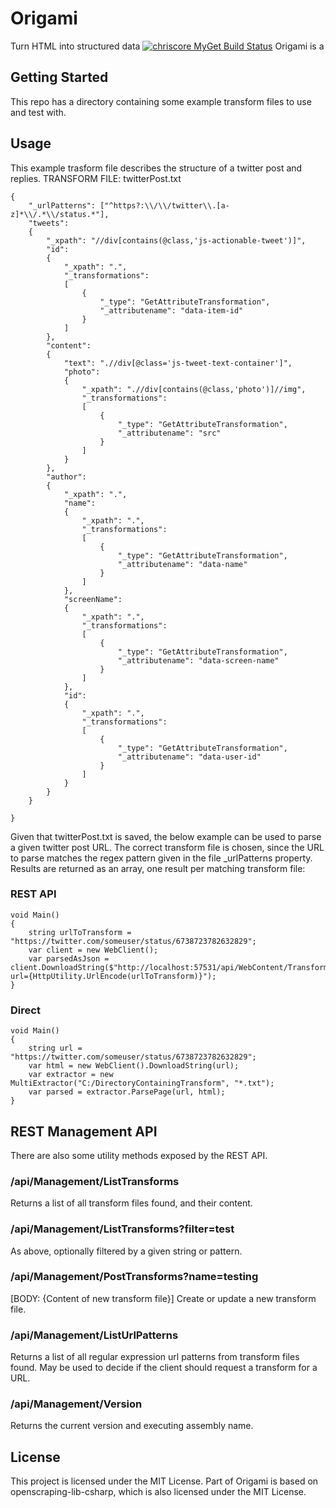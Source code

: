 # Origami
Turn HTML into structured data
[![chriscore MyGet Build Status](https://www.myget.org/BuildSource/Badge/chriscore?identifier=2e1ed033-4736-4537-9a85-1ad807bf13c3)](https://www.myget.org/)
Origami is a 

## Getting Started
This repo has a directory containing some example transform files to use and test with.

## Usage
This example trasform file describes the structure of a twitter post and replies.
TRANSFORM FILE: twitterPost.txt
```
{
	"_urlPatterns": ["^https?:\\/\\/twitter\\.[a-z]*\\/.*\\/status.*"],
	"tweets":
	{
		"_xpath": "//div[contains(@class,'js-actionable-tweet')]",
		"id":
		{
			"_xpath": ".",
			"_transformations": 
			[
				{
					"_type": "GetAttributeTransformation",
					"_attributename": "data-item-id"
				}
			]
		},
		"content":
		{
			"text": ".//div[@class='js-tweet-text-container']",
			"photo":
			{
				"_xpath": ".//div[contains(@class,'photo')]//img",
				"_transformations": 
				[
					{
						"_type": "GetAttributeTransformation",
						"_attributename": "src"
					}
				]
			}
		},
		"author":
		{
			"_xpath": ".",
			"name":
			{
				"_xpath": ".",
				"_transformations": 
				[
					{
						"_type": "GetAttributeTransformation",
						"_attributename": "data-name"
					}
				]
			},
			"screenName":
			{
				"_xpath": ".",
				"_transformations": 
				[
					{
						"_type": "GetAttributeTransformation",
						"_attributename": "data-screen-name"
					}
				]
			},
			"id":
			{
				"_xpath": ".",
				"_transformations": 
				[
					{
						"_type": "GetAttributeTransformation",
						"_attributename": "data-user-id"
					}
				]
			}
		}
	}
	
}
```

Given that twitterPost.txt is saved, the below example can be used to parse a given twitter post URL.
The correct transform file is chosen, since the URL to parse matches the regex pattern given in the file _urlPatterns property. Results are returned as an array, one result per matching transform file:

### REST API
```
void Main()
{
	string urlToTransform = "https://twitter.com/someuser/status/6738723782632829";
	var client = new WebClient();
	var parsedAsJson = client.DownloadString($"http://localhost:57531/api/WebContent/TransformUrl?url={HttpUtility.UrlEncode(urlToTransform)}");
}
```

### Direct
```
void Main()
{
	string url = "https://twitter.com/someuser/status/6738723782632829";
	var html = new WebClient().DownloadString(url);
	var extractor = new MultiExtractor("C:/DirectoryContainingTransform", "*.txt");
	var parsed = extractor.ParsePage(url, html);
}
```

## REST Management API
There are also some utility methods exposed by the REST API.

### /api/Management/ListTransforms
Returns a list of all transform files found, and their content.

### /api/Management/ListTransforms?filter=test
As above, optionally filtered by a given string or pattern.

### /api/Management/PostTransforms?name=testing
[BODY: {Content of new transform file}]
Create or update a new transform file. 

### /api/Management/ListUrlPatterns
Returns a list of all regular expression url patterns from transform files found. May be used to decide if the client should request a transform for a URL.

### /api/Management/Version
Returns the current version and executing assembly name.

## License

This project is licensed under the MIT License.
Part of Origami is based on openscraping-lib-csharp, which is also licensed under the MIT License.